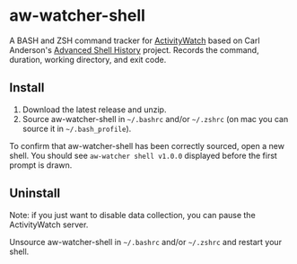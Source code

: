 # aw-watcher-shell

A BASH and ZSH command tracker for [ActivityWatch](https://activitywatch.net/) based on Carl Anderson's [Advanced Shell History](https://github.com/barabo/advanced-shell-history) project.
Records the command, duration, working directory, and exit code.

## Install
1. Download the latest release and unzip.
2. Source aw-watcher-shell in `~/.bashrc` and/or `~/.zshrc` (on mac you can source it in `~/.bash_profile`).

To confirm that aw-watcher-shell has been correctly sourced, open a new shell.
You should see `aw-watcher shell v1.0.0` displayed before the first prompt is drawn.

## Uninstall

Note: if you just want to disable data collection, you can pause the ActivityWatch server.

Unsource aw-watcher-shell in `~/.bashrc` and/or `~/.zshrc` and restart your shell.